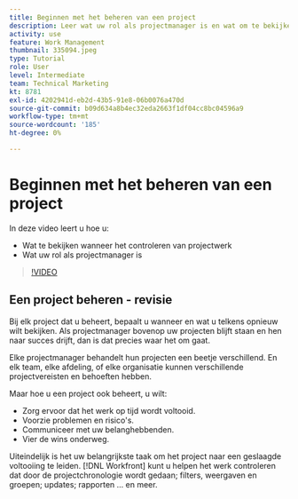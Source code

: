 ```yaml
---
title: Beginnen met het beheren van een project
description: Leer wat uw rol als projectmanager is en wat om te bekijken wanneer het controleren van projectwerk.
activity: use
feature: Work Management
thumbnail: 335094.jpeg
type: Tutorial
role: User
level: Intermediate
team: Technical Marketing
kt: 8781
exl-id: 4202941d-eb2d-43b5-91e8-06b0076a470d
source-git-commit: b09d634a8b4ec32eda2663f1df04cc8bc04596a9
workflow-type: tm+mt
source-wordcount: '185'
ht-degree: 0%

---
```


# Beginnen met het beheren van een project

In deze video leert u hoe u:

* Wat te bekijken wanneer het controleren van projectwerk
* Wat uw rol als projectmanager is

>[!VIDEO](https://video.tv.adobe.com/v/335094/?quality=12)

## Een project beheren - revisie

Bij elk project dat u beheert, bepaalt u wanneer en wat u telkens opnieuw wilt bekijken. Als projectmanager bovenop uw projecten blijft staan en hen naar succes drijft, dan is dat precies waar het om gaat.

Elke projectmanager behandelt hun projecten een beetje verschillend. En elk team, elke afdeling, of elke organisatie kunnen verschillende projectvereisten en behoeften hebben.

Maar hoe u een project ook beheert, u wilt:

* Zorg ervoor dat het werk op tijd wordt voltooid.
* Voorzie problemen en risico&#39;s.
* Communiceer met uw belanghebbenden.
* Vier de wins onderweg.

Uiteindelijk is het uw belangrijkste taak om het project naar een geslaagde voltooiing te leiden. [!DNL Workfront] kunt u helpen het werk controleren dat door de projectchronologie wordt gedaan; filters, weergaven en groepen; updates; rapporten ... en meer.

<!---
learn more urls
3 universal principles of project management
What is a project manager?
Project management knowledge areas
9 best practices for effective project management
10 work management problems and how to solve them
--->
